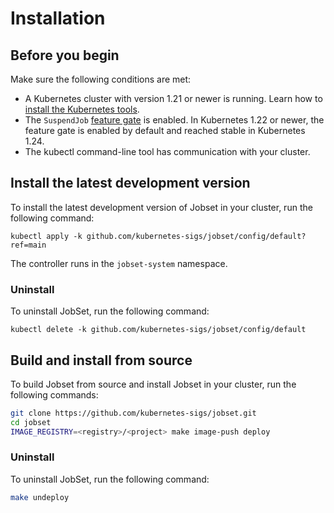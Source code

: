 # Installation

## Before you begin

Make sure the following conditions are met:

- A Kubernetes cluster with version 1.21 or newer is running. Learn how to [install the Kubernetes tools](https://kubernetes.io/docs/tasks/tools/).
- The `SuspendJob` [feature gate][feature_gate] is enabled. In Kubernetes 1.22 or newer, the feature gate is enabled by default and reached stable in Kubernetes 1.24.
- The kubectl command-line tool has communication with your cluster.

<!-- Uncomment once jobset publishes metrics -->
<!-- JobSet publishes [metrics](/docs/reference/metrics) to monitor its operators. -->
<!-- You can scrape these metrics with Prometheus. -->
<!-- Use [kube-prometheus](https://github.com/prometheus-operator/kube-prometheus) -->
<!-- if you don't have your own monitoring system. -->

<!-- The webhook server in JobSet uses an internal cert management for provisioning certificates. If you want to use -->
<!--   a third-party one, e.g. [cert-manager](https://github.com/cert-manager/cert-manager), follow these steps: -->
<!--   1. Set `internalCertManagement.enable` to `false` in [config file](#install-a-custom-configured-released-version). -->
<!--   2. Comment out the `internalcert` folder in `config/default/kustomization.yaml`. -->
<!--   3. Enable `cert-manager` in `config/default/kustomization.yaml` and uncomment all sections with 'CERTMANAGER'. -->

[feature_gate]: https://kubernetes.io/docs/reference/command-line-tools-reference/feature-gates/


<!-- Uncomment once we release the first version -->
<!-- ## Install a released version -->

<!-- To install a released version of Jobset in your cluster, run the following command: -->

<!-- ```shell -->
<!-- VERSION=v0.1.0 -->
<!-- kubectl apply -f https://github.com/kubernetes-sigs/jobset/releases/download/$VERSION/manifests.yaml -->
<!-- ``` -->

<!-- <\!-- Uncomment once we have a prometheus setup -\-> -->
<!-- <\!-- ### Add metrics scraping for prometheus-operator -\-> -->

<!-- <\!-- _Available in JobSet v0.2.1 and later_ -\-> -->

<!-- <\!-- To allow [prometheus-operator](https://github.com/prometheus-operator/prometheus-operator) -\-> -->
<!-- <\!-- to scrape metrics from jobset components, run the following command: -\-> -->

<!-- <\!-- ```shell -\-> -->
<!-- <\!-- kubectl apply -f https://github.com/kubernetes-sigs/jobset/releases/download/$VERSION/prometheus.yaml -\-> -->
<!-- ``` -->

<!-- ### Uninstall -->

<!-- To uninstall a released version of JobSet from your cluster, run the following command: -->

<!-- ```shell -->
<!-- VERSION=v0.1.0 -->
<!-- kubectl delete -f https://github.com/kubernetes-sigs/jobset/releases/download/$VERSION/manifests.yaml -->
<!-- ``` -->

<!-- <\!-- Uncomment once we have component config setup -\-> -->
<!-- <\!-- ## Install a custom-configured released version -\-> -->

<!-- <\!-- To install a custom-configured released version of JobSet in your cluster, execute the following steps: -\-> -->

<!-- <\!-- 1. Download the release's `manifests.yaml` file: -\-> -->

<!-- <\!-- ```shell -\-> -->
<!-- <\!-- VERSION=v0.1.0 -\-> -->
<!-- <\!-- wget https://github.com/kubernetes-sigs/jobset/releases/download/$VERSION/manifests.yaml -\-> -->
<!-- <\!-- ``` -\-> -->
<!-- <\!-- 2. With an editor of your preference, open `manifests.yaml`. -\-> -->
<!-- <\!-- 3. In the `jobset-manager-config` ConfigMap manifest, edit the -\-> -->
<!-- <\!-- `controller_manager_config.yaml` data entry. The entry represents -\-> -->
<!-- <\!-- the default JobSet Configuration -\-> -->
<!-- <\!-- struct ([v1alpha1@v0.1.0](https://pkg.go.dev/sigs.k8s.io/jobset@v0.1.0/apis/config/v1alpha1#Configuration)). -\-> -->
<!-- <\!-- The contents of the ConfigMap are similar to the following: -\-> -->


<!-- <\!-- ```yaml -\-> -->
<!-- <\!-- apiVersion: v1 -\-> -->
<!-- <\!-- kind: ConfigMap -\-> -->
<!-- <\!-- metadata: -\-> -->
<!-- <\!--   name: jobset-manager-config -\-> -->
<!-- <\!--   namespace: jobset-system -\-> -->
<!-- <\!-- data: -\-> -->
<!-- <\!--   controller_manager_config.yaml: | -\-> -->
<!-- <\!--     apiVersion: config.jobset.x-k8s.io/v1alpha1 -\-> -->
<!-- <\!--     kind: Configuration -\-> -->
<!-- <\!--     namespace: jobset-system -\-> -->
<!-- <\!--     health: -\-> -->
<!-- <\!--       healthProbeBindAddress: :8081 -\-> -->
<!-- <\!--     metrics: -\-> -->
<!-- <\!--       bindAddress: :8080 -\-> -->
<!-- <\!--     webhook: -\-> -->
<!-- <\!--       port: 9443 -\-> -->
<!-- <\!--     internalCertManagement: -\-> -->
<!-- <\!--       enable: true -\-> -->
<!-- <\!--       webhookServiceName: jobset-webhook-service -\-> -->
<!-- <\!--       webhookSecretName: jobset-webhook-server-cert -\-> -->
<!-- <\!-- ``` -\-> -->

<!-- <\!-- 3. Apply the customized manifests to the cluster: -\-> -->

<!-- <\!-- ```shell -\-> -->
<!-- <\!-- kubectl apply -f manifests.yaml -\-> -->
<!-- <\!-- ``` -\-> -->

## Install the latest development version

To install the latest development version of Jobset in your cluster, run the
following command:

```shell
kubectl apply -k github.com/kubernetes-sigs/jobset/config/default?ref=main
```

The controller runs in the `jobset-system` namespace.

### Uninstall

To uninstall JobSet, run the following command:

```shell
kubectl delete -k github.com/kubernetes-sigs/jobset/config/default
```

## Build and install from source

To build Jobset from source and install Jobset in your cluster, run the following
commands:

```sh
git clone https://github.com/kubernetes-sigs/jobset.git
cd jobset
IMAGE_REGISTRY=<registry>/<project> make image-push deploy
```

<!-- Uncomment once we have a prometheus setup -->
<!-- ### Add metrics scraping for prometheus-operator -->

<!-- To allow [prometheus-operator](https://github.com/prometheus-operator/prometheus-operator) -->
<!-- to scrape metrics from jobset components, run the following command: -->

<!-- ```shell -->
<!-- make prometheus -->
<!-- ``` -->

### Uninstall

To uninstall JobSet, run the following command:

```sh
make undeploy
```
